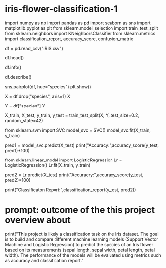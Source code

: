 # iris-flower-classification-1
import numpy as np 
import pandas as pd 
import seaborn as sns
import matplotlib.pyplot as plt
from sklearn.model_selection import train_test_split
from sklearn.neighbors import KNeighborsClassifier
from sklearn.metrics import classification_report, accuracy_score, confusion_matrix

df = pd.read_csv("IRIS.csv")

df.head()

df.info()

df.describe()

sns.pairplot(df, hue="species")
plt.show()

X = df.drop("species", axis=1)
X

Y = df["species"]
Y

X_train, X_test, y_train, y_test = train_test_split(X, Y, test_size=0.2, random_state=42)

from sklearn.svm import SVC
model_svc = SVC()
model_svc.fit(X_train, y_train)

pred1 = model_svc.predict(X_test)
print("Accuracy:",accuracy_score(y_test, pred1)*100)

from sklearn.linear_model import LogisticRegression 
Lr = LogisticRegression()
Lr.fit(X_train, y_train)

pred2 = Lr.predict(X_test)
print("Accuracry:",accuracy_score(y_test, pred2)*100)

print("Classificaton Report:",classification_report(y_test, pred2))

# prompt: outcome of the this project overview about 

print("This project is likely a classification task on the Iris dataset. The goal is to build and compare different machine learning models (Support Vector Machine and Logistic Regression) to predict the species of an Iris flower based on its measurements (sepal length, sepal width, petal length, petal width). The performance of the models will be evaluated using metrics such as accuracy and classification report."
